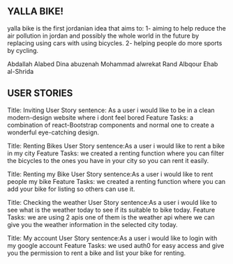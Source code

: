 ## YALLA BIKE!
yalla bike is the first jordanian idea that aims to:
1- aiming to help reduce the air pollution in jordan and possibly the whole world in the future by replacing using cars with using bicycles.
2- helping people do more sports by cycling.

Abdallah Alabed
Dina abuzenah
Mohammad alwrekat
Rand Albqour
Ehab al-Shrida

 

## USER STORIES
Title: Inviting
User Story sentence: As a user i would like to be in a clean modern-design website where i dont feel bored
Feature Tasks: a combination of react-Bootstrap components and normal one to create a wonderful eye-catching design.

Title: Renting Bikes
User Story sentence:As a user i would like to rent a bike in my city
Feature Tasks:  we created a renting function where you can filter the bicycles to the ones you have in your city so you can rent it easily.

Title: Renting my Bike
User Story sentence:As a user i would like to rent people my bike
Feature Tasks:  we created a renting function where you can add your bike for listing so others can use it.

Title: Checking the weather
User Story sentence:As a user i would like to see what is the weather today to see if its suitable to bike today.
Feature Tasks: we are using 2 apis one of them is the weather api where we can give you the weather information in the selected city today.

Title: My account
User Story sentence:As a user i would like to login with my google account
Feature Tasks:  we used auth0 for easy access and give you the permission to rent a bike and list your bike for renting.

